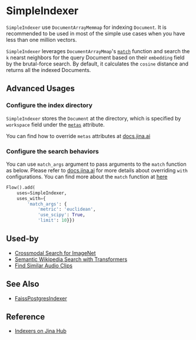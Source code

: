 # SimpleIndexer

`SimpleIndexer` use `DocumentArrayMemmap` for indexing `Document`. It is recommended to be used in most of the simple use cases when you have less than one million vectors. 

`SimpleIndexer` leverages `DocumentArrayMmap`'s [`match`](https://docs.jina.ai/api/jina.types.arrays.abstract/#jina.types.arrays.abstract.AbstractDocumentArray.match) function and search the `k` nearst neighbors for the query Document based on their `embedding` field by the brutal-force search. By default, it calculates the `cosine` distance and returns all the indexed Documents.



## Advanced Usages

### Configure the index directory

`SimpleIndexer` stores the `Document` at the directory, which is specified by `workspace` field under the [`metas`](https://docs.jina.ai/fundamentals/executor/executor-built-in-features/#meta-attributes) attribute. 

You can find how to override `metas` attributes at [docs.jina.ai](https://docs.jina.ai/fundamentals/flow/add-exec-to-flow/#override-metas-configuration)


### Configure the search behaviors

You can use `match_args` argument to pass arguments to the `match` function as below. Please refer to [docs.jina.ai](https://docs.jina.ai/fundamentals/flow/add-exec-to-flow/#override-with-configuration) for more details about overriding `with` configurations. You can find more about the `match` function at [here](https://docs.jina.ai/api/jina.types.arrays.abstract/#jina.types.arrays.abstract.AbstractDocumentArray.match)

```python
Flow().add(
    uses=SimpleIndexer,
    uses_with={
        'match_args': {
            'metric': 'euclidean',
            'use_scipy': True,
            'limit': 10}})
```

## Used-by

- [Crossmodal Search for ImageNet](https://github.com/jina-ai/example-crossmodal-search)
- [Semantic Wikipedia Search with Transformers](https://github.com/jina-ai/examples/tree/master/wikipedia-sentences)
- [Find Similar Audio Clips](https://github.com/jina-ai/examples/tree/master/audio-to-audio-search)


## See Also
- [FaissPostgresIndexer](https://hub.jina.ai/executor/ugatwtp8)

## Reference
- [Indexers on Jina Hub](https://docs.jina.ai/advanced/experimental/indexers/)